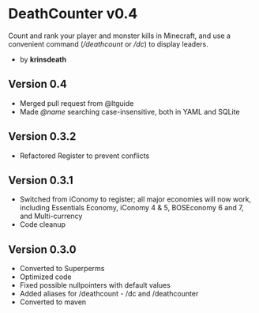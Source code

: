 DeathCounter v0.4
===
Count and rank your player and monster kills in Minecraft, and use a convenient command (*/deathcount* or */dc*) to display leaders.

*   by **krinsdeath**

Version 0.4
---
*   Merged pull request from @ltguide
*   Made *\@name* searching case-insensitive, both in YAML and SQLite

Version 0.3.2
---
*   Refactored Register to prevent conflicts

Version 0.3.1
---
*   Switched from iConomy to register; all major economies will now work, including Essentials Economy, iConomy 4 & 5, BOSEconomy 6 and 7, and Multi-currency
*   Code cleanup

Version 0.3.0
---
*   Converted to Superperms
*   Optimized code
*   Fixed possible nullpointers with default values
*   Added aliases for /deathcount - /dc and /deathcounter
*   Converted to maven

